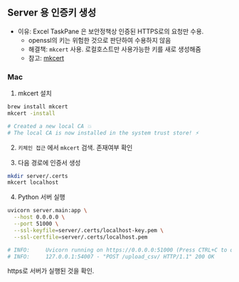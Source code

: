 ## Server 용 인증키 생성

* 이유: Excel TaskPane 은 보안정책상 인증된 HTTPS로의 요청만 수용.
  - openssl의 키는 위험한 것으로 판단하여 수용하지 않음
  - 해결책: `mkcert` 사용. 로컬호스트만 사용가능한 키를 새로 생성해줌
  - 참고: [mkcert](https://github.com/FiloSottile/mkcert)

### Mac

1. mkcert 설치

```bash
brew install mkcert
mkcert -install

# Created a new local CA 💥
# The local CA is now installed in the system trust store! ⚡️
```


2. `키체인 접근` 에서 `mkcert` 검색. 존재여부 확인

3. 다음 경로에 인증서 생성

```bash
mkdir server/.certs
mkcert localhost
```

4. Python 서버 실행

```bash
uvicorn server.main:app \
  --host 0.0.0.0 \
  --port 51000 \
  --ssl-keyfile=server/.certs/localhost-key.pem \
  --ssl-certfile=server/.certs/localhost.pem

# INFO:     Uvicorn running on https://0.0.0.0:51000 (Press CTRL+C to quit)
# INFO:     127.0.0.1:54007 - "POST /upload_csv/ HTTP/1.1" 200 OK
```

https로 서버가 실행된 것을 확인. 
